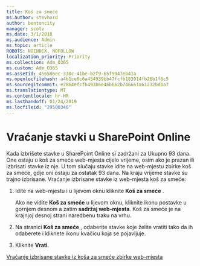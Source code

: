 ```yaml
---
title: Koš za smeće
ms.author: stevhord
author: bentoncity
manager: scotv
ms.date: 3/1/2018
ms.audience: Admin
ms.topic: article
ROBOTS: NOINDEX, NOFOLLOW
localization_priority: Priority
ms.collection: Adm_O365
ms.custom: Adm_O365
ms.assetid: 456586ec-330c-41be-b2f9-65f9947eb41a
ms.openlocfilehash: a4b1ce6c6a454939bb47fcfb183914fb26b1f6c5
ms.sourcegitcommit: e2864efcfb493b6e46b662b746661a61232bdba7
ms.translationtype: MT
ms.contentlocale: hr-HR
ms.lasthandoff: 01/24/2019
ms.locfileid: "29500346"
---
```

# <a name="restore-items-in-sharepoint-online"></a>Vraćanje stavki u SharePoint Online

Kada izbrišete stavke u SharePoint Online si zadržani za Ukupno 93 dana. One ostaju u koš za smeće web-mjesta cijelo vrijeme, osim ako je prazan ili izbrisati stavke iz nje. U tom slučaju stavke idite na web-mjestu zbirke koš za smeće, gdje oni ostaju za ostatak 93 dana. Na kraju vrijeme stavke su trajno izbrisane. Vraćanje izbrisane stavke iz web-mjesta koš za smeće:
  
1. Idite na web-mjestu i u lijevom oknu kliknite **Koš za smeće** . 
    
    Ako ne vidite **Koš za smeće** u lijevom oknu, kliknite ikonu postavke u gornjem desnom a zatim **sadržaj web-mjesta**. Koš za smeće je na krajnjoj desnoj strani naredbenu traku na vrhu.
    
2. Na stranici **Koš za smeće** , odaberite stavke koje želite vratiti tako da ih odaberete i kliknete ikonu kvačicu koja se pojavljuje. 
    
3. Kliknite **Vrati**.
    
[Vraćanje izbrisane stavke iz koša za smeće zbirke web-mjesta](https://go.microsoft.com/fwlink/?linkid=866439)
  

